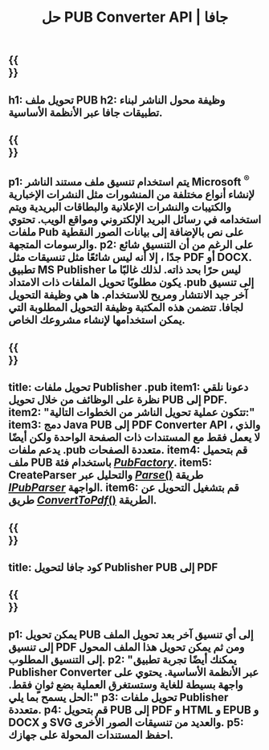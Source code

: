 ﻿---
translation: true
template: /_templates/conversion-java.md
title: حل PUB Converter API | جافا
url: /java/conversion/
description: تحويل ملفات Microsoft Publisher برمجياً عبر مكتبة Java. حل API بسيط لبناء مشروع جافا الخاص بمحول PUB.
metakeywords: حانة جافا المحول ، وتحويل ملف حانة جافا
family: pub
platformtag: java
feature: conversion
---

{{<section banner>}}
---
h1: تحويل ملف PUB
h2: وظيفة محول الناشر لبناء تطبيقات جافا عبر الأنظمة الأساسية.
---

{{<section overview>}}
---
p1: يتم استخدام تنسيق ملف مستند الناشر Microsoft <sup> ® </sup> لإنشاء أنواع مختلفة من المنشورات مثل النشرات الإخبارية والكتيبات والنشرات الإعلانية والبطاقات البريدية ويتم استخدامه في رسائل البريد الإلكتروني ومواقع الويب. تحتوي ملفات Pub على نص بالإضافة إلى بيانات الصور النقطية والرسومات المتجهة.
p2: على الرغم من أن التنسيق شائع جدًا ، إلا أنه ليس شائعًا مثل تنسيقات مثل PDF أو DOCX. تطبيق MS Publisher ليس حرًا بحد ذاته. لذلك غالبًا ما يكون مطلوبًا تحويل الملفات ذات الامتداد .pub إلى تنسيق آخر جيد الانتشار ومريح للاستخدام. ها هي وظيفة التحويل لجافا. تتضمن هذه المكتبة وظيفة التحويل المطلوبة التي يمكن استخدامها لإنشاء مشروعك الخاص.
---

{{<section feature1>}}
---
title: تحويل ملفات Publisher .pub
item1: دعونا نلقي نظرة على الوظائف من خلال تحويل PUB إلى PDF.
item2: "تتكون عملية تحويل الناشر من الخطوات التالية:"
item3: دمج Java PUB إلى PDF Converter API ، والذي لا يعمل فقط مع المستندات ذات الصفحة الواحدة ولكن أيضًا يدعم ملفات .pub متعددة الصفحات.
item4: قم بتحميل ملف PUB باستخدام فئة [*PubFactory*](https://reference.aspose.com/pub/java/com.aspose.pub/PubFactory).
item5: CreateParser والتحليل عبر [*Parse*()](https://reference.aspose.com/pub/java/com.aspose.pub/IPubParser#parse--) طريقة [*IPubParser*](https://reference.aspose.com/pub/java/com.aspose.pub/IPubParser) الواجهة.
item6: قم بتشغيل التحويل عن طريق [*ConvertToPdf*()](https://reference.aspose.com/pub/java/com.aspose.pub/IPdfConverter#convertToPdf-com.aspose.pub.Document-java.io.OutputStream-) الطريقة.
---

{{<section codeexample>}}
---
title: كود جافا لتحويل Publisher PUB إلى PDF
---

{{<section summary>}}
---
p1: يمكن تحويل PUB إلى أي تنسيق آخر بعد تحويل الملف إلى تنسيق PDF ومن ثم يمكن تحويل هذا الملف المحول إلى التنسيق المطلوب.
p2: "يمكنك أيضًا تجربة تطبيق Publisher Converter عبر الأنظمة الأساسية. يحتوي على واجهة بسيطة للغاية وستستغرق العملية بضع ثوانٍ فقط. الحل يسمح بما يلي:"
p3: تحويل ملفات Publisher متعددة.
p4: قم بتحويل PUB إلى PDF و HTML و EPUB و DOCX و SVG والعديد من تنسيقات الصور الأخرى.
p5: احفظ المستندات المحولة على جهازك.
---